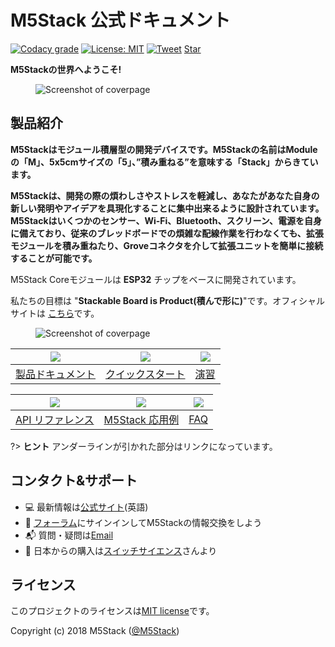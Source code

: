 # M5Stack 公式ドキュメント

[![Codacy grade](https://img.shields.io/codacy/grade/860d40719cbd4e0f91e145b87ec7c29a.svg?style=flat-square)](https://www.codacy.com/app/watson8544/M5Stack-Documentation-docsify?utm_source=github.com&amp;utm_medium=referral&amp;utm_content=watson8544/M5Stack-Documentation-docsify&amp;utm_campaign=Badge_Grade)
[![License: MIT](https://img.shields.io/badge/License-MIT-yellow.svg?style=flat-square)](https://github.com/watson8544/M5Stack-Documentation-docsify/blob/master/LICENSE)
[![Tweet](https://img.shields.io/twitter/url/http/shields.io.svg?style=social)](https://twitter.com/intent/tweet?url=https%3A%2F%2Fgithub.com%2Fjhildenbiddle%2Fdocsify-themeable&hashtags=css,docsify,developers,frontend)
<a class="github-button" href="https://github.com/watson8544/M5Stack-Documentation-docsify" data-icon="octicon-star" data-show-count="true" aria-label="Star watson8544/M5Stack-Documentation-docsify on GitHub">Star</a>

**M5Stackの世界へようこそ!**

<figure class="thumbnails">
    <img src="assets/img/m5stack.png" alt="Screenshot of coverpage" title="Cover page">
</figure>

## 製品紹介

**M5Stackはモジュール積層型の開発デバイスです。M5Stackの名前はModuleの「M」、5x5cmサイズの「5」、”積み重ねる”を意味する「Stack」からきています。**

**M5Stackは、開発の際の煩わしさやストレスを軽減し、あなたがあなた自身の新しい発明やアイデアを具現化することに集中出来るように設計されています。M5Stackはいくつかのセンサー、Wi-Fi、Bluetooth、スクリーン、電源を自身に備えており、従来のブレッドボードでの煩雑な配線作業を行わなくても、拡張モジュールを積み重ねたり、Groveコネクタを介して拡張ユニットを簡単に接続することが可能です。**

M5Stack Coreモジュールは **ESP32** チップをベースに開発されています。

私たちの目標は "**Stackable Board is Product(積んで形に)**"です。オフィシャルサイトは [こちら](www.m5stack.com)です。

<figure class="thumbnails">
    <img src="assets/img/transport.gif" alt="Screenshot of coverpage" title="Cover page">
</figure>

|<img src="assets/img/introduction_pics/product-documents.jpg"> | <img src="assets/img/introduction_pics/get-started.jpg">  | <img src="assets/img/introduction_pics/FAQ.jpg"> |
|:---:|:---:|:---:|
|[製品ドキュメント](/ja/product_documents) | [クイックスタート](/ja/quick_start) | [演習](/ja/practice)|

|<img src="assets/img/introduction_pics/m5-api-reference.jpg"> | <img src="assets/img/introduction_pics/m5-awesome.jpg">  | <img src="assets/img/introduction_pics/FAQ.jpg">|
|:---:|:---:|:---:|
|[API リファレンス](/ja/api_reference) | [M5Stack 応用例](/ja/m5stack_cases) | [FAQ](/ja/faq)|

?> **ヒント** アンダーラインが引かれた部分はリンクになっています。

## コンタクト&サポート

- :computer: 最新情報は[公式サイト](http://www.m5stack.com)(英語)
- :busts_in_silhouette: [フォーラム](http://forum.m5stack.com)にサインインしてM5Stackの情報交換をしよう
- :mailbox_with_mail: 質問・疑問は[Email](mailto:tech@m5stack.com)
- :convenience_store: 日本からの購入は[スイッチサイエンス](https://www.switch-science.com/catalog/list/770/)さんより

## ライセンス

このプロジェクトのライセンスは[MIT license](https://github.com/watson8544/M5Stack-Documentation-docsify/blob/master/LICENSE)です。

Copyright (c) 2018 M5Stack ([@M5Stack](https://twitter.com/M5Stack))

<!-- GitHub Buttons -->
<script async defer src="https://buttons.github.io/buttons.js"></script>
